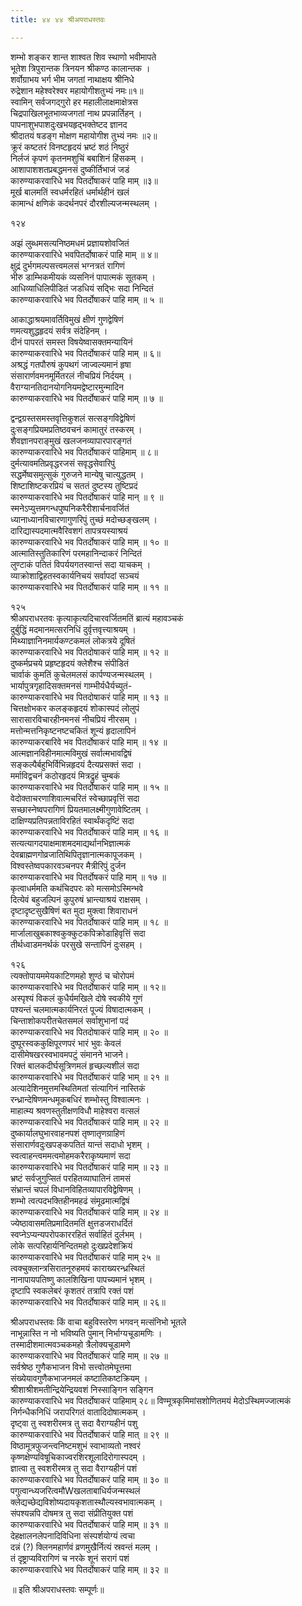 ```yaml
---
title: ४४ ४४ श्रीअपराधस्तवः

---
```


 शम्भो शङ्कर शान्त शाश्वत शिव स्थाणो भवीमापते  
भूतेश त्रिपुरान्तक त्रिनयन श्रीकण्ठ कालान्तक ।  
शर्वोग्राभय भर्ग भीम जगतां नाथाक्षय श्रीनिधे  
रुद्रेशान महेश्वरेश्वर महायोगीशतुभ्यं नमः॥१॥  
स्वामिन् सर्वजगद्गुरो हर महालीलाक्षमाक्षेत्रस  
चिद्रपाखिलभूतभाव्यजगतां नाथ प्रपन्नार्तिहन् ।  
पापनाशुभपाशदुःखभयहृद्भक्तेष्टद ज्ञानद  
श्रीदातयं षडङ्ग मोक्षण महायोगीश तुभ्यं नमः ॥२॥  
क्रूरं कष्टतरं विनष्टहृदयं भ्रष्टं शठं निष्ठुरं  
निर्लजं कृपणं कृतनमशुचिं बबाशिनं हिंसकम् ।  
आशापाशशतप्रबद्धमनसं दुष्कीर्तिभाजं जडं  
कारुण्याकरवारिधे भव पितर्दोषाकरं पाहि माम् ॥३॥  
मूर्ख बालमतिं स्वधर्मरहितं धर्मार्थहीनं खलं  
कामान्धं क्षणिकं कदर्थनपरं दौरशील्यजन्मस्थलम् ।  

१२४  

अझं लुब्धमसत्यनिष्ठमधमं प्रज्ञायशोवजितं  
कारुण्याकरवारिधे भवपितर्दोषाकरं पाहि माम् ॥ ४॥  
क्षुद्रं दुर्भगमल्पसत्त्वमलसं भग्नत्रतं रागिणं  
भीरु डाम्भिकमीयकं व्यसनिनं पापात्मकं सूतकम् ।  
आधिव्याधिलिपीडितं जडधियं सद्भिः सदा निन्दितं  
कारुण्याकरवारिधे भव पितर्दोषाकरं पाहि माम् ॥ ५ ॥  

आकाद्धाश्रयमावर्तिविमुखं क्षीणं गुणद्वेषिणं  
णमत्यशुद्धहृदयं सर्वत्र संदेहिनम् ।  
दीनं पापरतं समस्त विषयेष्वासक्तमन्यायिनं  
कारुण्याकरवारिधे भव पितर्दोषाकरं पाहि माम् ॥ ६॥  
अश्रद्धं गतपौरुषं कुपथगं जाज्वल्यमानं हृषा  
संसारार्णवमनमूर्मितरलं नीचप्रियं निर्दयम् ।  
वैराग्यानतिदानयोगनियमद्वेष्टारमुन्मादिन  
कारुण्याकरवारिधे भव पितर्दोषाकरं पाहि माम् ॥ ७ ॥  

द्वन्द्वग्रस्तसमस्तवृत्तिकुशलं सत्सङ्गविद्वेषिणं  
दुःसङ्गप्रियमप्रतिष्ठवचनं कामातुरं तस्करम् ।  
शैवज्ञानपराङ्मुखं खलजनव्यापारपारङ्गतं  
कारुण्याकरवारिधे भव पितर्दोषाकरं पाहिमाम् ॥ ८॥  
दुर्मत्यावमतिप्रवृद्धरजसं सवृद्धसेवारिपुं  
सद्धर्मेष्वसमुत्सुकं गुरुजने मान्येषु चात्युद्धतम् ।  
शिष्टाशिष्टकरप्रियं च सततं दुष्टस्य तुष्टिप्रदं  
कारुण्याकरवारिधे भव पितर्दोषाकरं पाहि मान् ॥ ९ ॥  
स्मनेऽप्युत्तमगन्धपुष्पनिकरैरीशार्चनावर्जितं  
ध्यानाध्यानविचारणागुणरिपुं तुच्छं मदोच्छङ्खलम् ।  
दारिद्यास्पदमात्मवैरिवशगं तापत्रयस्याश्रयं  
कारुण्याकरवारिधे भव पितर्दोषाकरं पाहि माम् ॥ १० ॥  
आत्मातिस्तुतिकारिणं परमहानिन्दाकरं निन्दितं  
लुण्टाकं पतितं विपर्ययगतस्वान्तं सदा याचकम् ।  
व्याक्रोशाद्विहतस्वकार्यनिचयं सर्वापदां सञ्चयं  
कारुण्याकरवारिधे भव पितर्दोषाकरं पाहि माम् ॥ ११ ॥  

१२५  
श्रीअपराधरतवः कृत्याकृत्यदिचारवर्जितमतिं ब्रात्यं महावञ्चकं  
दुर्बुद्धिं मदमानमत्सरनिधिं दुर्वृत्तवृत्त्याश्रयम् ।  
मिथ्याज्ञानिनमार्यकण्टकमलं लोकत्रये दूषितं  
कारुण्याकरवारिधे भव पितदोषाकरं पाहि माम् ॥ १२ ॥  
दुष्कर्मप्रचये प्रहृष्टहृदयं क्लेशैश्च संपीडितं  
चार्वाकं कुमतिं कुचेलमलसं कार्पण्यजन्मस्थलम् ।  
भार्यापुत्रगृहादिसक्तमनसं गाम्भीर्यधैर्यच्युतं-  
कारुण्याकरवारिधे भव पितदोषाकरं पाहि माम् ॥ १३ ॥  
चित्तक्षोभकर कलङ्कहृदयं शोकास्पदं लोलुपं  
सारासारविचारहीनमनसं नीचप्रियं नीरसम् ।  
मत्तोन्मत्तनिकृष्टनष्टचकितं शून्यं हृदालापिनं  
कारुण्याकरबारिवे भव पितर्दोषाकरं पाहि माम् ॥ १४ ॥  
आत्मज्ञानविहीनमात्मविमुखं सर्वात्मभावद्विषं  
सङ्कल्पैर्बहुभिर्विभिन्नहृदयं दैत्यप्रसक्तं सदा ।  
मर्माविद्वचनं कठोरहृदयं मित्रद्रुहं चुम्बकं  
कारुण्याकरवारिधे भव पितर्दोषाकरं पाहि माम् ॥ १५ ॥  
वेदोक्ताचरणाशिवात्मचरितं स्वेच्छाप्रवृत्तिं सदा  
सच्छास्नेष्वपरागिणं प्रियतमालक्ष्मीगुणावेष्टितम् ।  
दाक्षिण्यप्रतिपन्नताविरहितं स्वार्थंकदृष्टिं सदा  
कारुण्याकरवारिधे भव पितर्दोषाकरं पाहि माम् ॥ १६ ॥  
सत्यत्यागदयाक्षमाशमदमाद्यर्थानभिज्ञात्मकं  
देवब्राह्मणगोव्रजातिथिपितृज्ञानात्मकापूजकम् ।  
विश्वस्तेष्वपकारवञ्चनपर मैत्रीरिपुं दुर्जन  
कारुण्याकरवारिधे भव पितर्दोषकरं पाहि माम् ॥ १७ ॥  
कृत्वाधर्ममति कथंचिदपरः को मत्समोऽस्मिन्भवे  
दित्येवं बहुजल्पिनं कुपुरुषं भ्रान्त्याश्रयं राक्षसम् ।  
दृष्टादृष्टसुखैषिणं बत मुदा मुक्त्वा शिवाराधनं  
कारुण्याकरवारिधे भव पितर्दोषाकरं पाहि माम् ॥ १८ ॥  
मार्जालाखुबकाश्वकुक्कुटकपिक्रोडाहिवृत्तिं सदा  
तीर्थध्वाडमनर्थकं परसुखे सन्तापिनं दुःसहम् ।  

१२६  
त्यक्तोपायममेयकाटिणमहो शुण्ठं च चोरोपमं  
कारुण्याकरवारिधे भव पितर्दोषाकरं पाहि माम् ॥ १२॥  
अस्पृश्यं विकलं कुधैर्यमखिले दोषे स्वकीये गुणं  
पश्यन्तं चलमात्मकार्यनिरतं पूज्यं विषादात्मकम् ।  
चिन्ताशोकपरीतचेतसमलं सर्वाशुभानां पदं  
कारुण्याकरवारिधे भव पितदोषाकरं पाहि माम् ॥ २० ॥  
दुष्पूरस्वककुक्षिपूरणपरं भारं भुवः केवलं  
दासीमेषखरस्वभावमपटुं संमानने भाजने।  
रिक्तं बालकदीर्घसूत्रिणमलं हृच्छल्यशीलं सदा  
कारुण्याकरवारिधे भव पितर्दोषाकरं पाहि भाम् ॥ २१ ॥  
अत्यादेशिनमुत्तमस्थितिमतां संत्यागिनं नास्तिकं  
रन्ध्रान्देषिणमन्धमूकबधिरं शम्भोस्तु विश्वात्मनः ।  
माहात्म्य श्रवणस्तुतीक्षणविधौ माहेश्वरा वत्सलं  
कारुण्याकरवारिधे भव पितर्दोषाकरं पाहि माम् ॥ २२ ॥  
दुष्कार्यालघुभारवाहनपशं तृष्णातृणग्राहिणं  
संसारार्णवदुःखपङ्कपतितं यान्तं सदाधो भृशम् ।  
स्वत्वाहन्त्वममत्वमोहमकरैराकृष्यमाणं सदा  
कारुण्याकरवारिधे भव पितर्दोषाकरं पाहि माम् ॥ २३ ॥  
भ्रष्टं सर्वजुगुप्सितं परहितव्याघातिनं तामसं  
संभ्रान्तं चपलं विधानविहितव्यापारविद्वेषिणम् ।  
शम्भो त्वत्पदभक्तिहीनमहढं संमूढमात्मद्विषं  
कारुण्याकरवारिधे भव पितर्दोषाकरं पाहि माम् ॥ २४ ॥  
ज्येष्ठावासमतिप्रमादितमतिं क्षुत्तडजराधर्दितं  
स्वप्नेऽप्यन्यपरोपकाररहितं सर्वाहितं दुर्लभम् ।  
लोके सत्परिहार्यनिन्दितमहो दुःखप्रदेशक्रियं  
कारुण्याकरवारिधे भव पितर्दोषाकरं पाहि माम् २५ ॥  
त्वक्चुक्लान्त्रसिरातनूरुहमयं काराख्यरन्ध्रस्थितं  
नानापायपतिष्णु कालशिखिना पापच्यमानं भृशम् ।  
दृष्टापि स्वकलेबरं कृशतरं तत्रापि रक्तं पशं  
कारुण्याकरवारिधे भव पितर्दोषाकरं पाहि माम् ॥ २६॥  

श्रीअपराधस्तवः किं वाचा बहुविस्तरेण भगवन् मत्संनिभो भूतले  
नाभून्नास्ति न नो भविष्यति पुमान् निर्भाग्यचूडामणिः ।  
तस्मादीशमात्मवञ्चकमहो त्रैलोक्यचूडामणे  
कारुण्याकरवारिधे भव पितर्दोषाकरं पाहि माम् ॥ २७ ॥  
सर्वश्रेष्ठ गुणैकभाजन विभो सत्त्वोतमेघूत्तमा  
संख्येयावगुणैकभाजनमलं कष्टातिकष्टक्रियम् ।  
श्रीशाश्रीशमतीन्द्रियेन्द्रियवशं निस्साङ्गिन सङ्गिन  
कारुण्याकरवारिधे भव पितर्दोषाकरं पाहिमाम् २८॥ विण्मूत्रकृमिमांसशोणितमयं मेदोऽस्थिमज्जात्मकं  
निर्गन्धैकनिधिं जरापरिगतं वातादिदोषात्मकम् ।  
दृष्ट्वा तु स्वशरीरमत्र तु सदा वैराग्यहीनं पशु  
कारुण्याकरवारिधे भव पितर्दोषाकरं पाहि मात् ॥ २९ ॥  
विष्ठामूत्रफुजन्त्वनिष्टमशुभं स्वाभाव्यतो नश्वरं  
कृष्णक्षेण्यविषूचिकाज्वरशिरशूलादिरोगास्पदम् ।  
ज्ञात्वा तु स्वशरीरमत्र तु सदा वैराग्यहीनं पशं  
कारुण्याकरवारिधे भव पितर्दोषाकरं पाहि माम् ॥ ३० ॥  
पगुत्वान्ध्यजरित्वमौWखलताबाधिर्यजन्मस्थलं  
क्लेद्यच्छेद्यविशोष्यदायकृशतास्थौल्यस्वभावात्मकम् ।  
संपश्यन्नपि दोषमत्र तु सदा संप्रीतियुक्त पशं  
कारुण्याकरवारिधे भव पितर्दोषाकरं पाहि माम् ॥ ३१ ॥  
देहक्षालनलेपनादिविधिना संस्पर्शयोग्यं त्वचा  
दन्नं (?) क्लिनमहार्णवं व्रणमुखैर्नित्यं स्रवन्तं मलम् ।  
तं दृष्ट्राप्यविरागिणं च नरके शूनं सरागं पशं  
कारुण्याकरवारिधे भव पितर्दोषाकरं पाहि माम् ॥ ३२ ॥  

॥ इति श्रीअपराधस्तवः सम्पूर्णः॥  